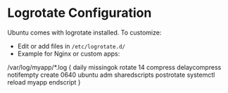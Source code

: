 # Logrotate Configuration

Ubuntu comes with logrotate installed. To customize:

- Edit or add files in `/etc/logrotate.d/`
- Example for Nginx or custom apps:

/var/log/myapp/*.log {
daily
missingok
rotate 14
compress
delaycompress
notifempty
create 0640 ubuntu adm
sharedscripts
postrotate
systemctl reload myapp
endscript }